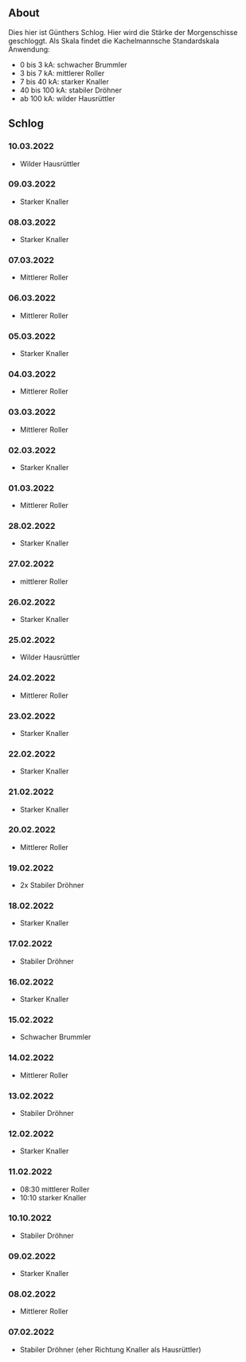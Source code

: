 ## About

Dies hier ist Günthers Schlog. Hier wird die Stärke der Morgenschisse geschloggt. Als Skala findet die Kachelmannsche Standardskala Anwendung:
- 0 bis 3 kA: schwacher Brummler
- 3 bis 7 kA: mittlerer Roller
- 7 bis 40 kA: starker Knaller
- 40 bis 100 kA: stabiler Dröhner
- ab 100 kA: wilder Hausrüttler

## Schlog

### 10.03.2022
- Wilder Hausrüttler

### 09.03.2022
- Starker Knaller

### 08.03.2022
- Starker Knaller

### 07.03.2022
- Mittlerer Roller

### 06.03.2022
- Mittlerer Roller

### 05.03.2022
- Starker Knaller

### 04.03.2022
- Mittlerer Roller

### 03.03.2022
- Mittlerer Roller

### 02.03.2022
- Starker Knaller

### 01.03.2022
- Mittlerer Roller

### 28.02.2022
- Starker Knaller

### 27.02.2022
- mittlerer Roller

### 26.02.2022
- Starker Knaller

### 25.02.2022
- Wilder Hausrüttler

### 24.02.2022
- Mittlerer Roller

### 23.02.2022
- Starker Knaller

### 22.02.2022
- Starker Knaller  

### 21.02.2022
- Starker Knaller

### 20.02.2022
- Mittlerer Roller

### 19.02.2022
- 2x Stabiler Dröhner

### 18.02.2022
- Starker Knaller

### 17.02.2022
- Stabiler Dröhner

### 16.02.2022
- Starker Knaller

### 15.02.2022
- Schwacher Brummler

### 14.02.2022
- Mittlerer Roller

### 13.02.2022
- Stabiler Dröhner

### 12.02.2022
- Starker Knaller

### 11.02.2022
- 08:30 mittlerer Roller
- 10:10 starker Knaller

### 10.10.2022
- Stabiler Dröhner

### 09.02.2022
- Starker Knaller

### 08.02.2022
- Mittlerer Roller

### 07.02.2022
- Stabiler Dröhner (eher Richtung Knaller als Hausrüttler)

